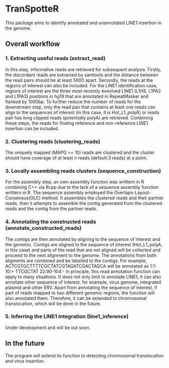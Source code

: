 # TranSpotteR
This package aims to identify annotated and unannotated LINE1 insertion in the genome.

## Overall workflow
### 1. Extracting useful reads (extract_read)
In this step,  informative reads are retrieved for subsequent analysis.
Firstly, the discordant reads are extracted by samtools and the distance between the read pairs should be at least 5000 apart.
Secondly, the reads at the regions of interest can also be included.
For the LINE1 identification case, regions of interest are the three most recently eveolved LINE1 (L1HS, L1PA2 and L1PA3) positions in hg19 that are annotated in RepeatMasker and flanked by 1000bp.
To further reduce the number of reads for the downstream step, only the read pair that contains at least one reads can align to the sequences of interest (in this case, it is Hot_L1_polyA) or reads pair has long clipped reads (potentially polyA) are retrieved.
Combining these steps, the reads for finding reference and non-reference LINE1 insertion can be included.

### 2. Clustering reads (clustering_reads)
The uniquely mapped (MAPQ >= 10) reads are clustered and the cluster should have coverage of at least n reads (default:3 reads) at a point.

### 3. Locally assembling reads clusters (sequence_construction)
For the assembly step, an own assembly function was writtern in R combining C++ via Rcpp due to the lack of a sequence assembly function writtern in R.
The sequence assembly employed the Overlaps-Layout-Consensus(OLC) method.
It assembles the clustered reads and their partner reads, then it attempts to assemble the contig generated from the clustered reads and the contig from the partner reads.

### 4. Annotating the constructed reads (annotate_constructed_reads)
The contigs are then annotated by aligning to the sequence of interest and the genomic.
Contigs are aligned to the sequence of interest (Hot_L1_polyA, in this case) and parts of the read that are not aligned will be collected and proceed to the next alignment to the genome.
The annotations from both aligments are combined and be labelled to the contigs.
For example, ACTCGTGCTTTTCGCTATCGTAGATCGACTAGCA will be annotated as 1:1-10:+ TTCGCTAT 22:90-104:-
In principle, this read annotation function can apply to many situations.
It does not only limit to annotate LINE1, it can also annotate other sequence of interest, for example, virus genome, integrated plasmid and other ERV.
Apart from  annotating the sequence of interest, if part of reads mapped to two different genomic regions, the function will also annotated them.
Therefore, it can be extended to chromosomal translocation, which will be done in the future.

### 5. Inferring the LINE1 integration (line1_inference)
Under development and will be out soon.

## In the future
The program will extend its function to detecting chromosomal translocation and virus insertion.
